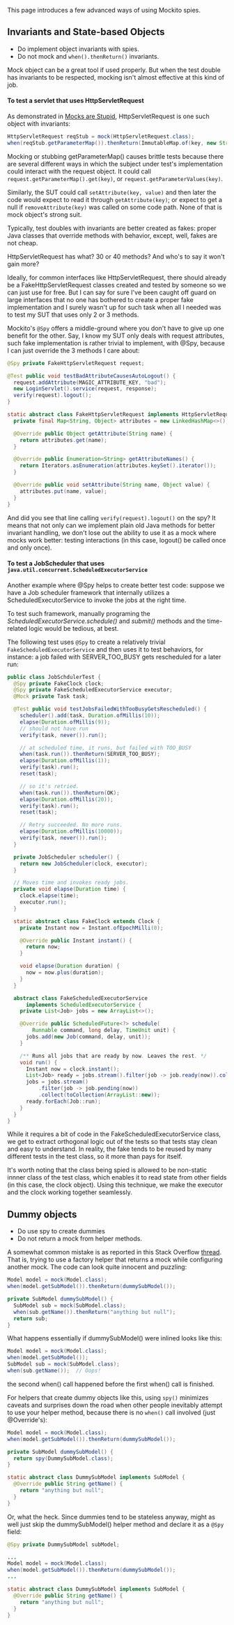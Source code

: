This page introduces a few advanced ways of using Mockito spies.

## Invariants and State-based Objects

* Do implement object invariants with spies.
* Do not mock and `when().thenReturn()` invariants.

Mock object can be a great tool if used properly. But when the test double has invariants to be respected, mocking isn't almost effective at this kind of job.

#### To test a servlet that uses HttpServletRequest

As demonstrated in [Mocks are Stupid](http://endoflineblog.com/testing-with-doubles-or-why-mocks-are-stupid-part-4), HttpServletRequest is one such object with invariants:

```java
HttpServletRequest reqStub = mock(HttpServletRequest.class);
when(reqStub.getParameterMap()).thenReturn(ImmutableMap.of(key, new String[]{val}));
```
Mocking or stubbing getParameterMap() causes brittle tests because there are several different ways in which the subject under test's implementation could interact with the request object.
It could call `request.getParameterMap().get(key)`, or `request.getParameterValues(key)`.

Similarly, the SUT could call `setAttribute(key, value)` and then later the code would expect to read it through `getAttribute(key)`; or expect to get a null if `removeAttribute(key)` was called on some code path. None of that is mock object's strong suit.

Typically, test doubles with invariants are better created as fakes: proper Java classes that override methods with behavior, except, well, fakes are not cheap.

HttpServletRequest has what? 30 or 40 methods? And who's to say it won't gain more?

Ideally, for common interfaces like HttpServletRequest, there should already be a FakeHttpServletRequest classes created and tested by someone so we can just use for free. But I can say for sure I've been caught off guard on large interfaces that no one has bothered to create a proper fake implementation and I surely wasn't up for such task when all I needed was to test my SUT that uses only 2 or 3 methods.

Mockito's `@Spy` offers a middle-ground where you don't have to give up one benefit for the other. Say, I know my SUT only deals with request attributes, such fake implementation is rather trivial to implement, with @Spy, because I can just override the 3 methods I care about:

```java
@Spy private FakeHttpServletRequest request;

@Test public void testBadAttributeCausesAutoLogout() {
  request.addAttribute(MAGIC_ATTRIBUTE_KEY, "bad");
  new LoginServlet().service(request, response);
  verify(request).logout();
}

static abstract class FakeHttpServletRequest implements HttpServletRequest {
  private final Map<String, Object> attributes = new LinkedHashMap<>();

  @Override public Object getAttribute(String name) {
    return attributes.get(name);
  }

  @Override public Enumeration<String> getAttributeNames() {
    return Iterators.asEnumeration(attributes.keySet().iterator());
  }

  @Override public void setAttribute(String name, Object value) {
    attributes.put(name, value);
  }
}
```
And did you see that line calling `verify(request).logout()` on the spy? It means that not only can we implement plain old Java methods for better invariant handling, we don't lose out the ability to use it as a mock where mocks work better: testing interactions (in this case, logout() be called once and only once).


#### To test a JobScheduler that uses `java.util.concurrent.ScheduledExecutorService`

Another example where @Spy helps to create better test code: suppose we have a Job scheduler framework that internally utilizes a ScheduledExecutorService to invoke the jobs at the right time.

To test such framework, manually programing the _ScheduledExecutorService.schedule()_ and _submit()_ methods and the time-related logic would be tedious, at best.

The following test uses `@Spy` to create a relatively trivial `FakeScheduledExecutorService` and then uses it to test behaviors, for instance: a job failed with SERVER_TOO_BUSY gets rescheduled for a later run:
```java
public class JobSchdulerTest {
  @Spy private FakeClock clock;
  @Spy private FakeScheduledExecutorService executor;
  @Mock private Task task;

  @Test public void testJobsFailedWithTooBusyGetsRescheduled() {
    scheduler().add(task, Duration.ofMillis(10));
    elapse(Duration.ofMillis(9));
    // should not have run
    verify(task, never()).run();

    // at scheduled time, it runs, but failed with TOO_BUSY
    when(task.run()).thenReturn(SERVER_TOO_BUSY);
    elapse(Duration.ofMillis(1));
    verify(task).run(); 
    reset(task);

    // so it's retried.
    when(task.run()).thenReturn(OK);
    elapse(Duration.ofMillis(20));
    verify(task).run();
    reset(task);

    // Retry succeeded. No more runs.
    elapse(Duration.ofMillis(10000));
    verify(task, never()).run();
  }

  private JobScheduler scheduler() {
    return new JobScheduler(clock, executor);
  }

  // Moves time and invokes ready jobs.
  private void elapse(Duration time) {
    clock.elapse(time);
    executor.run();
  }

  static abstract class FakeClock extends Clock {
    private Instant now = Instant.ofEpochMilli(0);

    @Override public Instant instant() {
      return now;
    }

    void elapse(Duration duration) {
      now = now.plus(duration);
    }
  }

  abstract class FakeScheduledExecutorService
      implements ScheduledExecutorService {
    private List<Job> jobs = new ArrayList<>();

    @Override public ScheduledFuture<?> schedule(
        Runnable command, long delay, TimeUnit unit) {
      jobs.add(new Job(command, delay, unit));
    }

    /** Runs all jobs that are ready by now. Leaves the rest. */
    void run() {
      Instant now = clock.instant();
      List<Job> ready = jobs.stream().filter(job -> job.ready(now)).collect(toList());
      jobs = jobs.stream()
          .filter(job -> job.pending(now))
          .collect(toCollection(ArrayList::new));
      ready.forEach(Job::run);
    }
  }
}
```
While it requires a bit of code in the FakeScheduledExecutorService class, we get to extract orthogonal logic out of the tests so that tests stay clean and easy to understand. In reality, the fake tends to be reused by many different tests in the test class, so it more than pays for itself.

It's worth noting that the class being spied is allowed to be non-static innner class of the test class, which enables it to read state from other fields (in this case, the clock object). Using this technique, we make the executor and the clock working together seamlessly.

## Dummy objects

* Do use spy to create dummies
* Do not return a mock from helper methods.

A somewhat common mistake is as reported in this Stack Overflow [thread](http://stackoverflow.com/questions/26318569/unfinished-stubbing-detected-in-mockito). That is, trying to use a factory helper that returns a mock while configuring another mock. The code can look quite innocent and puzzling:
```java
Model model = mock(Model.class);
when(model.getSubModel()).thenReturn(dummySubModel());

private SubModel dummySubModel() {
  SubModel sub = mock(SubModel.class);
  when(sub.getName()).thenReturn("anything but null");
  return sub;
}
```

What happens essentially if dummySubModel() were inlined looks like this:
```java
Model model = mock(Model.class);
when(model.getSubModel());
SubModel sub = mock(SubModel.class);
when(sub.getName());  // Oops!
```
the second when() call happened before the first when() call is finished.

For helpers that create dummy objects like this, using `spy()` minimizes caveats and surprises down the road when other people inevitably attempt to use your helper method, because there is no `when()` call involved (just @Override's):
```java
Model model = mock(Model.class);
when(model.getSubModel()).thenReturn(dummySubModel());

private SubModel dummySubModel() {
  return spy(DummySubModel.class);
}

static abstract class DummySubModel implements SubModel {
  @Override public String getName() {
    return "anything but null";
  }
}
```

Or, what the heck. Since dummies tend to be stateless anyway, might as well just skip the dummySubModel() helper method and declare it as a `@Spy` field:
```java
@Spy private DummySubModel subModel;

...
Model model = mock(Model.class);
when(model.getSubModel()).thenReturn(dummySubModel());
...

static abstract class DummySubModel implements SubModel {
  @Override public String getName() {
    return "anything but null";
  }
}
```

